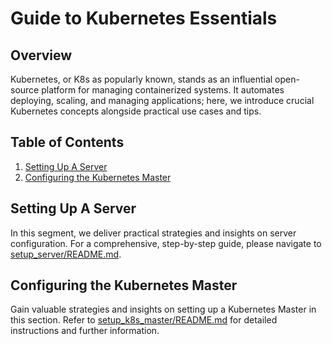 # Guide to Kubernetes Essentials

## Overview
Kubernetes, or K8s as popularly known, stands as an influential open-source platform for managing containerized systems.
It automates deploying, scaling, and managing applications; here, we introduce crucial Kubernetes concepts alongside practical use cases and tips.

## Table of Contents
1. [Setting Up A Server](#setting-up-a-server)
2. [Configuring the Kubernetes Master](#configuring-the-kubernetes-master)

## Setting Up A Server
In this segment, we deliver practical strategies and insights on server configuration. For a comprehensive, step-by-step guide, please navigate to [setup_server/README.md](setup_server/README.md).

## Configuring the Kubernetes Master
Gain valuable strategies and insights on setting up a Kubernetes Master in this section. Refer to [setup_k8s_master/README.md](setup_k8s_master/README.md) for detailed instructions and further information.